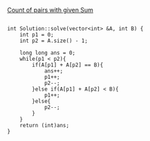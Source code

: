 [Count of pairs with given Sum](https://www.scaler.com/academy/mentee-dashboard/class/34561/assignment/problems/4114?navref=cl_tt_nv)


```

int Solution::solve(vector<int> &A, int B) {
    int p1 = 0;
    int p2 = A.size() - 1;

    long long ans = 0;
    while(p1 < p2){
        if(A[p1] + A[p2] == B){
            ans++;
            p1++;
            p2--;
        }else if(A[p1] + A[p2] < B){
            p1++;
        }else{
            p2--;
        }
    }
    return (int)ans;
}


```
